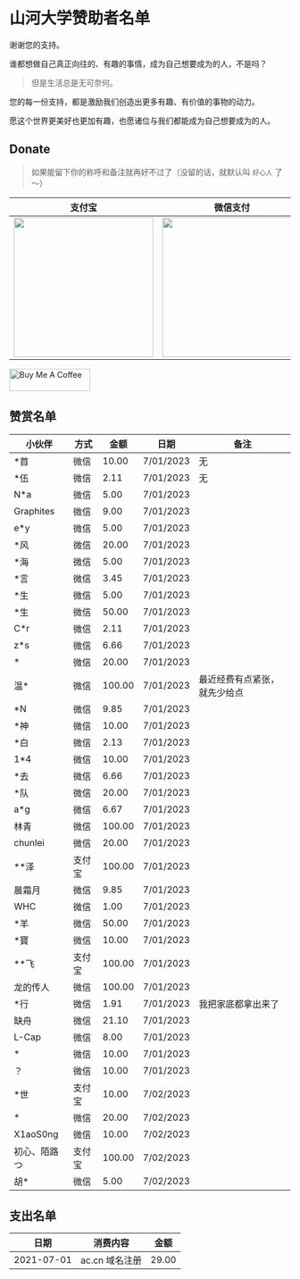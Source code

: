 # 山河大学赞助者名单


谢谢您的支持。

谁都想做自己真正向往的、有趣的事情，成为自己想要成为的人，不是吗？

> 但是生活总是无可奈何。

您的每一份支持，都是激励我们创造出更多有趣、有价值的事物的动力。

愿这个世界更美好也更加有趣，也愿诸位与我们都能成为自己想要成为的人。

## Donate

> 如果能留下你的称呼和备注就再好不过了（没留的话，就默认叫 `好心人` 了～）


| 支付宝                                                       | 微信支付                                                     | QQ 支付                                                      |
| ------------------------------------------------------------ | ------------------------------------------------------------ | ------------------------------------------------------------ |
| <img src="https://gcore.jsdelivr.net/gh/muzihuaner/huancdn/img/202207222129932.png" width=250px /> | <img src="https://gcore.jsdelivr.net/gh/muzihuaner/huancdn/img/202207222129833.png" width=250px /> | <img src="https://gcore.jsdelivr.net/gh/muzihuaner/huancdn/img/202207222130330.png" width=250px /> |


<a href="https://huangetech.gitee.io/pay/index2.html" target="_blank"><img src="https://cdn.buymeacoffee.com/buttons/v2/default-blue.png" alt="Buy Me A Coffee" style="height: 40px !important;width: 145px !important;"></a>

## 赞赏名单

| 小伙伴         | 方式   | 金额   | 日期       | 备注                 |
| -------------- | ------ | ------ | ---------- | -------------------- |
| *首            | 微信   | 10.00  | 7/01/2023  | 无                   |
| *伍       | 微信    | 2.11   | 7/01/2023  | 无                   |
| N*a            | 微信   | 5.00   | 7/01/2023  |            |
| Graphites            | 微信   | 9.00   | 7/01/2023  |            |
| e*y           | 微信   | 5.00   | 7/01/2023  |            |
| *风            | 微信   | 20.00   | 7/01/2023  |            |
| *海            | 微信   | 5.00   | 7/01/2023  |            |
| *言            | 微信   | 3.45   | 7/01/2023  |            |
| *生            | 微信   | 5.00   | 7/01/2023  |            |
| *生           | 微信   | 50.00   | 7/01/2023  |            |
| C*r           | 微信   | 2.11   | 7/01/2023  |            |
| z*s            | 微信   | 6.66   | 7/01/2023  |            |
| *            | 微信   | 20.00   | 7/01/2023  |            |
| 温*            | 微信   | 100.00   | 7/01/2023  | 最近经费有点紧张，就先少给点 |
| *N            | 微信   | 9.85   | 7/01/2023  |            |
| *神            | 微信   | 10.00   | 7/01/2023  |            |
| *白            | 微信   | 2.13   | 7/01/2023  |            |
| 1*4            | 微信   | 10.00   | 7/01/2023  |            |
| *去            | 微信   | 6.66   | 7/01/2023  |            |
| *队            | 微信   | 20.00   | 7/01/2023  |            |
| a*g            | 微信   | 6.67   | 7/01/2023  |            |
| 林青            | 微信   | 100.00   | 7/01/2023  |            |
| chunlei            | 微信   | 20.00   | 7/01/2023  |            |
| **泽            | 支付宝   | 100.00   | 7/01/2023  |            |
| 晨霜月            | 微信   | 9.85   | 7/01/2023  |            |
| WHC            | 微信   | 1.00   | 7/01/2023  |            |
| *羊            | 微信   | 50.00   | 7/01/2023  |            |
| *寶           | 微信   | 10.00   | 7/01/2023  |            |
| **飞            | 支付宝   | 100.00   | 7/01/2023  |            |
| 龙的传人            | 微信   | 100.00   | 7/01/2023  |            |
| *行         | 微信   | 1.91   | 7/01/2023  |    我把家底都拿出来了        |
| 缺舟          | 微信   | 21.10   | 7/01/2023  |            |
| L-Cap          | 微信   | 8.00   | 7/01/2023  |            |
| *         | 微信   | 10.00   | 7/01/2023  |            |
| ？        | 微信   | 10.00   | 7/01/2023  |            |
| *世        | 支付宝   | 10.00   | 7/02/2023  |            |
| *         | 微信   | 20.00   | 7/02/2023  |            |
| X1aoS0ng         | 微信   | 10.00   | 7/02/2023  |            |
| 初心、陌路つ   | 支付宝   | 100.00   | 7/02/2023  |            |
| 胡*   | 微信   | 5.00   | 7/02/2023  |            |

## 支出名单
| 日期       | 消费内容       | 金额  |
| ---------- | -------------- | ----- |
| 2021-07-01 | ac.cn 域名注册 | 29.00 |

